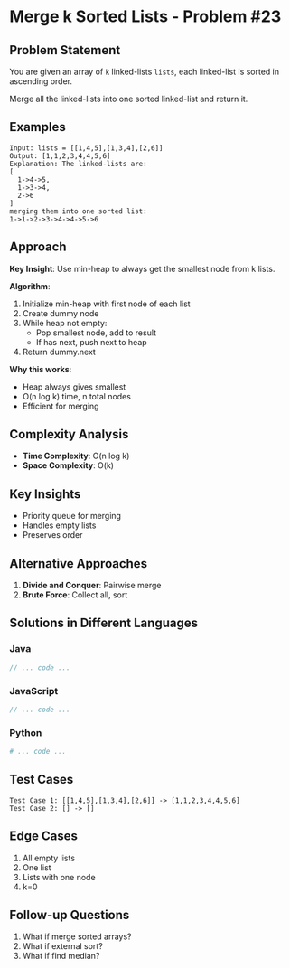 # Merge k Sorted Lists - Problem #23

## Problem Statement
You are given an array of `k` linked-lists `lists`, each linked-list is sorted in ascending order.

Merge all the linked-lists into one sorted linked-list and return it.

## Examples
```
Input: lists = [[1,4,5],[1,3,4],[2,6]]
Output: [1,1,2,3,4,4,5,6]
Explanation: The linked-lists are:
[
  1->4->5,
  1->3->4,
  2->6
]
merging them into one sorted list:
1->1->2->3->4->4->5->6
```

## Approach
**Key Insight**: Use min-heap to always get the smallest node from k lists.

**Algorithm**:
1. Initialize min-heap with first node of each list
2. Create dummy node
3. While heap not empty:
   - Pop smallest node, add to result
   - If has next, push next to heap
4. Return dummy.next

**Why this works**:
- Heap always gives smallest
- O(n log k) time, n total nodes
- Efficient for merging

## Complexity Analysis
- **Time Complexity**: O(n log k)
- **Space Complexity**: O(k)

## Key Insights
- Priority queue for merging
- Handles empty lists
- Preserves order

## Alternative Approaches
1. **Divide and Conquer**: Pairwise merge
2. **Brute Force**: Collect all, sort

## Solutions in Different Languages

### Java
```java
// ... code ...
```

### JavaScript
```javascript
// ... code ...
```

### Python
```python
# ... code ...
```

## Test Cases
```
Test Case 1: [[1,4,5],[1,3,4],[2,6]] -> [1,1,2,3,4,4,5,6]
Test Case 2: [] -> []
```

## Edge Cases
1. All empty lists
2. One list
3. Lists with one node
4. k=0

## Follow-up Questions
1. What if merge sorted arrays?
2. What if external sort?
3. What if find median?
